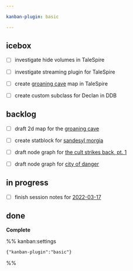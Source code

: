 ```yaml
---

kanban-plugin: basic

---
```


## icebox

- [ ] investigate hide volumes in TaleSpire
- [ ] investigate streaming plugin for TaleSpire
- [ ] create [groaning cave](../locations/evereska/groaning-cave.md) map in TaleSpire
- [ ] create custom subclass for Declan in DDB


## backlog

- [ ] draft 2d map for the [groaning cave](../locations/evereska/groaning-cave.md)
- [ ] create statblock for [sandesyl morgia](../npcs/sandesyl-morgia.md)
- [ ] draft node graph for [the cult strikes back, pt. 1](../adventures/cult-strikes-back-pt-1.md)
- [ ] draft node graph for [city of danger](../adventures/city-of-danger.md)


## in progress

- [ ] finish session notes for [2022-03-17](../sessions/2022-03-17.md)


## done

**Complete**




%% kanban:settings
```
{"kanban-plugin":"basic"}
```
%%